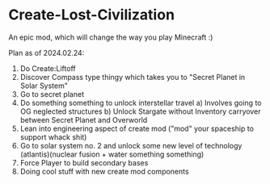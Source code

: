 # Create-Lost-Civilization

An epic mod, which will change the way you play Minecraft :)

Plan as of 2024.02.24:

1. Do Create:Liftoff
2. Discover Compass type thingy which takes you to "Secret Planet in Solar System"
3. Go to secret planet
4. Do something something to unlock interstellar travel
   a) Involves going to OG neglected structures
   b) Unlock Stargate without Inventory carryover between Secret Planet and Overworld
5. Lean into engineering aspect of create mod ("mod" your spaceship to support whack shit)
6. Go to solar system no. 2 and unlock some new level of technology (atlantis)(nuclear fusion + water something something)
7. Force Player to build secondary bases
8. Doing cool stuff with new create mod components
